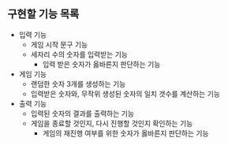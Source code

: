 ## 구현할 기능 목록

- 입력 기능
  - 게임 시작 문구 기능
  - 세자리 수의 숫자를 입력받는 기능
    - 입력 받은 숫자가 옳바른지 판단하는 기능
- 게임 기능
  - 랜덤한 숫자 3개를 생성하는 기능
  - 입력받은 숫자와, 무작위 생성된 숫자의 일치 갯수를 계산하는 기능
- 출력 기능
  - 입력된 숫자의 결과를 출력하는 기능
  - 게임을 종료할 것인지, 다시 진행할 것인지 확인하는 기능
    - 게임의 재진행 여부를 위한 숫자가 옳바른지 판단하는 기능 